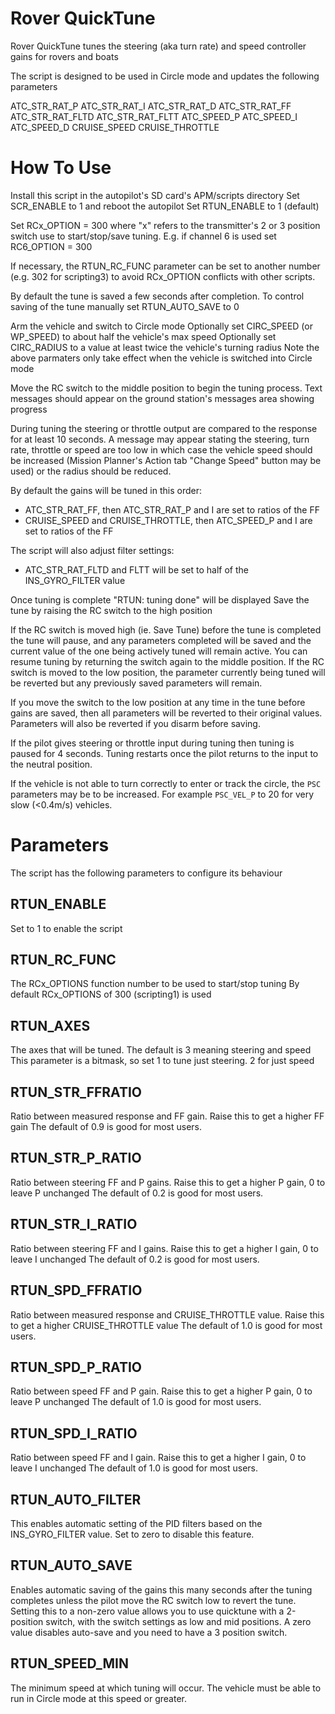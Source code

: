 # Rover QuickTune

Rover QuickTune tunes the steering (aka turn rate) and speed controller gains for rovers and boats

The script is designed to be used in Circle mode and updates the following parameters

ATC_STR_RAT_P
ATC_STR_RAT_I
ATC_STR_RAT_D
ATC_STR_RAT_FF
ATC_STR_RAT_FLTD
ATC_STR_RAT_FLTT
ATC_SPEED_P
ATC_SPEED_I
ATC_SPEED_D
CRUISE_SPEED
CRUISE_THROTTLE

# How To Use
Install this script in the autopilot's SD card's APM/scripts directory
Set SCR_ENABLE to 1 and reboot the autopilot
Set RTUN_ENABLE to 1 (default)

Set RCx_OPTION = 300 where "x" refers to the transmitter's 2 or 3 position switch
use to start/stop/save tuning.  E.g. if channel 6 is used set RC6_OPTION = 300

If necessary, the RTUN_RC_FUNC parameter can be set to another number (e.g. 302 for scripting3)
to avoid RCx_OPTION conflicts with other scripts.

By default the tune is saved a few seconds after completion.  To control saving of the tune manually set RTUN_AUTO_SAVE to 0

Arm the vehicle and switch to Circle mode
Optionally set CIRC_SPEED (or WP_SPEED) to about half the vehicle's max speed
Optionally set CIRC_RADIUS to a value at least twice the vehicle's turning radius
Note the above parmaters only take effect when the vehicle is switched into Circle mode

Move the RC switch to the middle position to begin the tuning process.
Text messages should appear on the ground station's messages area showing progress

During tuning the steering or throttle output are compared to the response for at least 10 seconds.
A message may appear stating the steering, turn rate, throttle or speed are too low in which case
the vehicle speed should be increased (Mission Planner's Action tab "Change Speed" button may be used)
or the radius should be reduced.

By default the gains will be tuned in this order:

- ATC_STR_RAT_FF, then ATC_STR_RAT_P and I are set to ratios of the FF
- CRUISE_SPEED and CRUISE_THROTTLE, then ATC_SPEED_P and I are set to ratios of the FF

The script will also adjust filter settings:

 - ATC_STR_RAT_FLTD and FLTT will be set to half of the INS_GYRO_FILTER value

Once tuning is complete "RTUN: tuning done" will be displayed
Save the tune by raising the RC switch to the high position

If the RC switch is moved high (ie. Save Tune) before the tune is completed the tune will pause, and any parameters completed will be saved and the current value of the one being actively tuned will remain active. You can resume tuning by returning the switch again to the middle position.  If the RC switch is moved to the low position, the parameter currently being tuned will be reverted but any previously saved parameters will remain.

If you move the switch to the low position at any time in the tune before gains are saved, then all parameters will be reverted to their original values. Parameters will also be reverted if you disarm before saving.

If the pilot gives steering or throttle input during tuning then tuning is paused for 4 seconds.  Tuning restarts once the pilot returns to the input to the neutral position.

If the vehicle is not able to turn correctly to enter or track the circle, the ``PSC`` parameters may be to be increased. For example ``PSC_VEL_P`` to 20 for very slow (<0.4m/s) vehicles.

# Parameters

The script has the following parameters to configure its behaviour

## RTUN_ENABLE

Set to 1 to enable the script

## RTUN_RC_FUNC

The RCx_OPTIONS function number to be used to start/stop tuning
By default RCx_OPTIONS of 300 (scripting1) is used

## RTUN_AXES

The axes that will be tuned. The default is 3 meaning steering and speed
This parameter is a bitmask, so set 1 to tune just steering.  2 for just speed

## RTUN_STR_FFRATIO

Ratio between measured response and FF gain. Raise this to get a higher FF gain
The default of 0.9 is good for most users.

## RTUN_STR_P_RATIO

Ratio between steering FF and P gains. Raise this to get a higher P gain, 0 to leave P unchanged
The default of 0.2 is good for most users.

## RTUN_STR_I_RATIO

Ratio between steering FF and I gains. Raise this to get a higher I gain, 0 to leave I unchanged
The default of 0.2 is good for most users.

## RTUN_SPD_FFRATIO

Ratio between measured response and CRUISE_THROTTLE value. Raise this to get a higher CRUISE_THROTTLE value
The default of 1.0 is good for most users.

## RTUN_SPD_P_RATIO

Ratio between speed FF and P gain. Raise this to get a higher P gain, 0 to leave P unchanged
The default of 1.0 is good for most users.

## RTUN_SPD_I_RATIO

Ratio between speed FF and I gain. Raise this to get a higher I gain, 0 to leave I unchanged
The default of 1.0 is good for most users.

## RTUN_AUTO_FILTER

This enables automatic setting of the PID filters based on the
INS_GYRO_FILTER value. Set to zero to disable this feature.

## RTUN_AUTO_SAVE

Enables automatic saving of the gains this many seconds after the tuning
completes unless the pilot move the RC switch low to revert the tune.
Setting this to a non-zero value allows you to use quicktune with a 2-position
switch, with the switch settings as low and mid positions. A zero
value disables auto-save and you need to have a 3 position switch.

## RTUN_SPEED_MIN

The minimum speed at which tuning will occur. The vehicle must be able to
run in Circle mode at this speed or greater.

